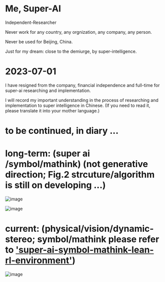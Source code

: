 # Me, Super-AI
  Independent-Researcher
  
  Never work for any country, any orgnization, any company, any person.
  
  Never be used for Beijing, China.

  Just for my dream: close to the demiurge, by super-intelligence. 

  
# 2023-07-01

  I have resigned from the company, financial independence and full-time for super-ai researching and implementation.
  
  I will record my important understanding in the process of researching and implementation to super intelligence in Chinese.
  (If you need to read it, please translate it into your mother language.)



# to be continued, in diary ...

# long-term: (super ai /symbol/mathink) (not generative direction; Fig.2 strcuture/algorithm is still on developing ...)
![image](https://github.com/yuedajiong/super-ai/assets/52232153/4b03027c-8030-4f74-9126-da5d5b074f45)

![image](https://github.com/yuedajiong/super-ai/assets/52232153/ba17e1a2-3ebe-4111-bb10-ff66a03a228b)


# current: (physical/vision/dynamic-stereo;  symbol/mathink please refer to ['super-ai-symbol-mathink-lean-rl-environment'](https://github.com/yuedajiong/super-ai-symbol-mathink-lean-rl-environment))
![image](https://github.com/yuedajiong/super-ai/assets/52232153/43319dc9-22d7-4307-8288-73b3e137d624)




